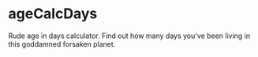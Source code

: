 # ageCalcDays
Rude age in days calculator.
Find out how many days you've been living in this goddamned forsaken planet.
